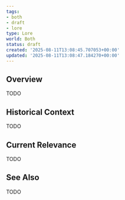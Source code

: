 ```yaml
---
tags:
- both
- draft
- lore
type: Lore
world: Both
status: draft
created: '2025-08-11T13:08:45.707053+00:00'
updated: '2025-08-11T13:08:47.184270+00:00'
---
```



## Overview

TODO
## Historical Context

TODO
## Current Relevance

TODO
## See Also

TODO
